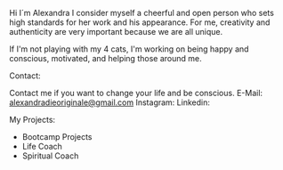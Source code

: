 Hi I´m Alexandra 
I consider myself a cheerful and open person who sets high standards for her work and his appearance.
For me, creativity and authenticity are very important because we are all unique.

If I'm not playing with my 4 cats, I'm working on being happy and conscious, motivated, and helping those around me.

Contact:

Contact me if you want to change your life and be conscious.
E-Mail: alexandradieoriginale@gmail.com
Instagram:
Linkedin:

My Projects:
- Bootcamp Projects
- Life Coach
- Spiritual Coach


